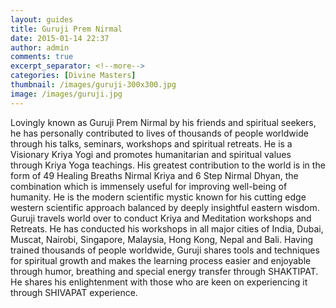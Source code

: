 ```yaml
---
layout: guides
title: Guruji Prem Nirmal
date: 2015-01-14 22:37
author: admin
comments: true
excerpt_separator: <!--more-->
categories: [Divine Masters]
thumbnail: /images/guruji-300x300.jpg
image: /images/guruji.jpg
---
```

<p>Lovingly known as Guruji Prem Nirmal by his friends and spiritual seekers, he has personally contributed to lives of thousands of people worldwide through his talks, seminars, workshops and spiritual retreats.<!--more--> He is a Visionary Kriya Yogi and promotes humanitarian and spiritual values through Kriya Yoga teachings. His greatest contribution to the world is in the form of 49 Healing Breaths Nirmal Kriya and 6 Step Nirmal Dhyan, the combination which is immensely useful for improving well-being of humanity. He is the modern scientific mystic known for his cutting edge western scientific approach balanced by deeply insightful eastern wisdom. Guruji travels world over to conduct Kriya and Meditation workshops and Retreats. He has conducted his workshops in all major cities of India, Dubai, Muscat, Nairobi, Singapore, Malaysia, Hong Kong, Nepal and Bali. Having trained thousands of people worldwide, Guruji shares tools and techniques for spiritual growth and makes the learning process easier and enjoyable through humor, breathing and special energy transfer through SHAKTIPAT. He shares his enlightenment with those who are keen on experiencing it through SHIVAPAT experience.</p>
 
